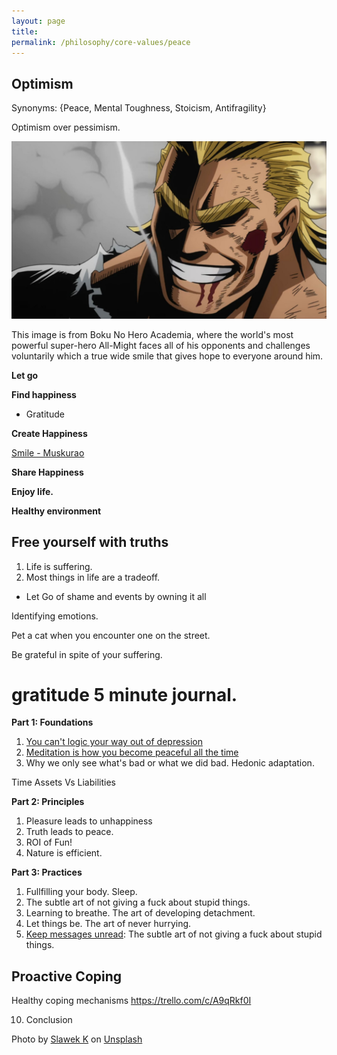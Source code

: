 ```yaml
---
layout: page
title: 
permalink: /philosophy/core-values/peace
---
```


## Optimism

Synonyms: {Peace, Mental Toughness, Stoicism, Antifragility}

Optimism over pessimism.

![](/images/core-values/optimism.jpeg)

This image is from Boku No Hero Academia, where the world's most powerful super-hero All-Might faces all of his opponents and challenges voluntarily which a true wide smile that gives hope to everyone around him.

**Let go**

**Find happiness**

- Gratitude

**Create Happiness**

[Smile - Muskurao](https://www.linkedin.com/feed/update/urn:li:activity:7062043426589974528?utm_source=share&utm_medium=member_desktop)

**Share Happiness**

**Enjoy life.**

**Healthy environment**

## Free yourself with truths

1. Life is suffering.
2. Most things in life are a tradeoff.

- Let Go of shame and events by owning it all


Identifying emotions.

Pet a cat when you encounter one on the street.

Be grateful in spite of your suffering.

# gratitude 5 minute journal.

**Part 1: Foundations**

1. [You can't logic your way out of depression](/v1/can-not-logic-your-way-out-of-depression)
2. [Meditation is how you become peaceful all the time](/meditation)
3. Why we only see what's bad or what we did bad. Hedonic adaptation.

Time Assets Vs Liabilities

**Part 2: Principles**

1. Pleasure leads to unhappiness
2. Truth leads to peace.
3. ROI of Fun!
4. Nature is efficient.

**Part 3: Practices**

1. Fullfilling your body. Sleep.
2. The subtle art of not giving a fuck about stupid things.
3. Learning to breathe. The art of developing detachment.
4. Let things be. The art of never hurrying.
5. [Keep messages unread](/v1/messages-unread): The subtle art of not giving a fuck about stupid things.

## Proactive Coping

Healthy coping mechanisms https://trello.com/c/A9qRkf0I

10. Conclusion

Photo by <a href="https://unsplash.com/@s1awek?utm_source=unsplash&utm_medium=referral&utm_content=creditCopyText">Slawek K</a> on <a href="https://unsplash.com/s/photos/sun-rise?utm_source=unsplash&utm_medium=referral&utm_content=creditCopyText">Unsplash</a>